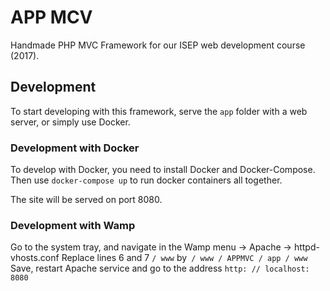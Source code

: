 APP MCV
=======

Handmade PHP MVC Framework for our ISEP web development course (2017). 

Development
-------------

To start developing with this framework, serve the `app` folder with a web server, or simply use Docker. 

### Development with Docker

To develop with Docker, you need to install Docker and Docker-Compose. 
Then use `docker-compose up` to run docker containers all together.

The site will be served on port 8080.

### Development with Wamp

Go to the system tray, and navigate in the Wamp menu -> Apache -> httpd-vhosts.conf
Replace lines 6 and 7 `/ www` by` / www / APPMVC / app / www`
Save, restart Apache service and go to the address `http: // localhost: 8080`
